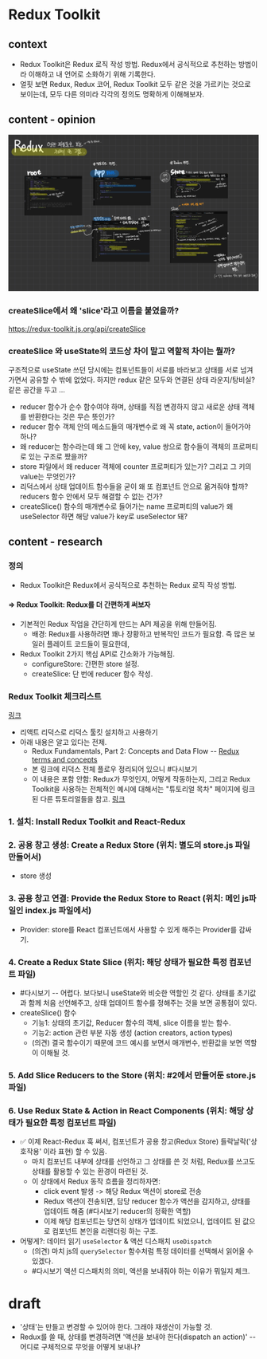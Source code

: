 # Redux Toolkit

## context
- Redux Toolkit은 Redux 로직 작성 방법. Redux에서 공식적으로 추천하는 방법이라 이해하고 내 언어로 소화하기 위해 기록한다.
- 얼핏 보면 Redux, Redux 코어, Redux Toolkit 모두 같은 것을 가르키는 것으로 보이는데, 모두 다른 의미라 각각의 정의도 명확하게 이해해보자.

## content - opinion

![react-redux-realtionship](/src/image/react-redux-files-overview.jpg)

### createSlice에서 왜 'slice'라고 이름을 붙였을까?
https://redux-toolkit.js.org/api/createSlice

### createSlice 와 useState의 코드상 차이 말고 역할적 차이는 뭘까?
구조적으로 useState 쓰던 당시에는 컴포넌트들이 서로를 바라보고 상태를 서로 넘겨가면서 공유할 수 밖에 없었다. 하지만 redux 같은 모두와 연결된 상태 라운지/탕비실? 같은 공간을 두고 ...

- reducer 함수가 순수 함수여야 하며, 상태를 직접 변경하지 않고 새로운 상태 객체를 반환한다는 것은 무슨 뜻인가?
- reducer 함수 객체 안의 메소드들의 매개변수로 왜 꼭 state, action이 들어가야 하나?
- 왜 reducer는 함수라는데 왜 그 안에 key, value 쌍으로 함수들이 객체의 프로퍼티로 있는 구조로 짰을까?
- store 파일에서 왜 reducer 객체에 counter 프로퍼티가 있는가? 그리고 그 키의 value는 무엇인가?
- 리덕스에서 상태 업데이트 함수들을 굳이 왜 또 컴포넌트 안으로 옮겨줘야 할까? reducers 함수 안에서 모두 해결할 수 없는 건가?
- createSlice() 함수의 매개변수로 들어가는 name 프로퍼티의 value가 왜 useSelector 하면 해당 value가 key로 useSelector 돼?

## content - research

### 정의

- Redux Toolkit은 Redux에서 공식적으로 추천하는 Redux 로직 작성 방법.

#### => Redux Toolkit: Redux를 더 간편하게 써보자
- 기본적인 Redux 작업을 간단하게 만드는 API 제공을 위해 만들어짐.
  - 배경: Redux를 사용하려면 꽤나 장황하고 반복적인 코드가 필요함. 즉 많은 보일러 플레이트 코드들이 필요한데, 
- Redux Toolkit 2가지 핵심 API로 간소화가 가능해짐.
  - configureStore: 간편한 store 설정.
  - createSlice: 단 번에 reducer 함수 작성.


### Redux Toolkit 체크리스트

[링크](https://ko.redux.js.org/tutorials/quick-start/)

- 리액트 리덕스로 리덕스 툴킷 설치하고 사용하기
- 아래 내용은 알고 있다는 전제.
	- Redux Fundamentals, Part 2: Concepts and Data Flow -- [Redux terms and concepts](https://redux.js.org/tutorials/fundamentals/part-2-concepts-data-flow)
    - 본 링크에 리덕스 전체 플로우 정리되어 있으니 #다시보기
	- 이 내용은 포함 안함: Redux가 무엇인지, 어떻게 작동하는지, 그리고 Redux Toolkit을 사용하는 전체적인 예시에 대해서는 "튜토리얼 목차" 페이지에 링크된 다른 튜토리얼들을 참고. [링크](https://ko.redux.js.org/tutorials/index)


### 1. 설치: Install Redux Toolkit and React-Redux

### 2. 공용 창고 생성: Create a Redux Store (위치: 별도의 store.js 파일 만들어서)
- store 생성

### 3. 공용 창고 연결: Provide the Redux Store to React (위치: 메인 js파일인 index.js 파일에서)
- Provider: store를 React 컴포넌트에서 사용할 수 있게 해주는 Provider를 감싸기.

### 4. Create a Redux State Slice (위치: 해당 상태가 필요한 특정 컴포넌트 파일)
- #다시보기 -- 어렵다. 보다보니 useState와 비슷한 역할인 것 같다. 상태를 초기값과 함께 처음 선언해주고, 상태 업데이트 함수를 정해주는 것을 보면 공통점이 있다.
- createSlice() 함수 
  - 기능1: 상태의 초기값, Reducer 함수의 객체, slice 이름을 받는 함수.
  - 기능2: action 관련 부분 자동 생성 (action creators, action types)
  - (의견) 결국 함수이기 때문에 코드 예시를 보면서 매개변수, 반환값을 보면 역할이 이해될 것.

### 5. Add Slice Reducers to the Store (위치: #2에서 만들어둔 store.js 파일)

### 6. Use Redux State & Action in React Components (위치: 해당 상태가 필요한 특정 컴포넌트 파일)
  - ✅ 이제 React-Redux 훅 써서, 컴포넌트가 공용 창고(Redux Store) 들락날락('상호작용' 이라 표현) 할 수 있음.
    - 마치 컴포넌트 내부에 상태를 선언하고 그 상태를 쓴 것 처럼, Redux를 쓰고도 상태를 활용할 수 있는 환경이 마련된 것.
    - 이 상태에서 Redux 동작 흐름을 정리하자면:
      - click event 발생 -> 해당 Redux 액션이 store로 전송
      - Redux 액션이 전송되면, 담당 reducer 함수가 액션을 감지하고, 상태를 업데이트 해줌 (#다시보기 reducer의 정확한 역할)
      - 이제 해당 컴포넌트는 당연히 상태가 업데이트 되었으니, 업데이트 된 값으로 컴포넌트 본인을 리렌더링 하는 구조.
  - 어떻게?: 데이터 읽기 `useSelector` & 액션 디스패치 `useDispatch`
      - (의견) 마치 js의 `querySelector` 함수처럼 특정 데이터를 선택해서 읽어올 수 있겠다.
      - #다시보기 액션 디스패치의 의미, 액션을 보내줘야 하는 이유가 뭐일지 체크.

# draft

- '상태'는 만들고 변경할 수 있어야 한다. 그래야 재생산이 가능할 것.
- Redux를 쓸 때, 상태를 변경하려면 '액션을 보내야 한다(dispatch an action)' -- 어디로 구체적으로 무엇을 어떻게 보내나?
